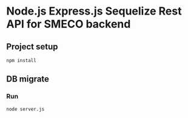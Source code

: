 # Node.js Express.js Sequelize Rest API for SMECO backend

## Project setup
```
npm install
```

## DB migrate



### Run
```
node server.js
```
